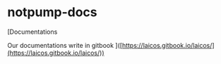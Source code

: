 # notpump-docs
[Documentations

Our documentations write in gitbook
]([https://laicos.gitbook.io/laicos/](https://laicos.gitbook.io/laicos/))
